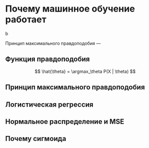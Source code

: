 
# Почему машинное обучение работает

b

Принцип максимального правдоподобия —

## Функция правдоподобия



$$ \hat{\theta} = \argmax_\theta P(X | \theta) $$

## Принцип максимального правдоподобия

## Логистическая регрессия

## Нормальное распределение и MSE

## Почему сигмоида
